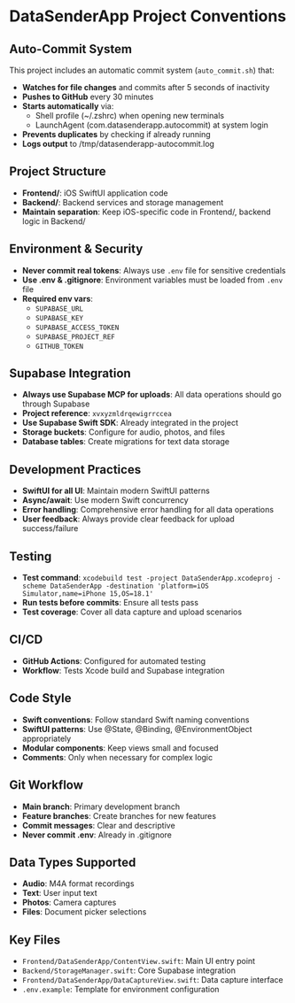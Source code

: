 # DataSenderApp Project Conventions

## Auto-Commit System
This project includes an automatic commit system (`auto_commit.sh`) that:
- **Watches for file changes** and commits after 5 seconds of inactivity
- **Pushes to GitHub** every 30 minutes
- **Starts automatically** via:
  - Shell profile (~/.zshrc) when opening new terminals
  - LaunchAgent (com.datasenderapp.autocommit) at system login
- **Prevents duplicates** by checking if already running
- **Logs output** to /tmp/datasenderapp-autocommit.log

## Project Structure
- **Frontend/**: iOS SwiftUI application code
- **Backend/**: Backend services and storage management
- **Maintain separation**: Keep iOS-specific code in Frontend/, backend logic in Backend/

## Environment & Security
- **Never commit real tokens**: Always use `.env` file for sensitive credentials
- **Use .env & .gitignore**: Environment variables must be loaded from `.env` file
- **Required env vars**:
  - `SUPABASE_URL`
  - `SUPABASE_KEY`
  - `SUPABASE_ACCESS_TOKEN`
  - `SUPABASE_PROJECT_REF`
  - `GITHUB_TOKEN`

## Supabase Integration
- **Always use Supabase MCP for uploads**: All data operations should go through Supabase
- **Project reference**: `xvxyzmldrqewigrrccea`
- **Use Supabase Swift SDK**: Already integrated in the project
- **Storage buckets**: Configure for audio, photos, and files
- **Database tables**: Create migrations for text data storage

## Development Practices
- **SwiftUI for all UI**: Maintain modern SwiftUI patterns
- **Async/await**: Use modern Swift concurrency
- **Error handling**: Comprehensive error handling for all data operations
- **User feedback**: Always provide clear feedback for upload success/failure

## Testing
- **Test command**: `xcodebuild test -project DataSenderApp.xcodeproj -scheme DataSenderApp -destination 'platform=iOS Simulator,name=iPhone 15,OS=18.1'`
- **Run tests before commits**: Ensure all tests pass
- **Test coverage**: Cover all data capture and upload scenarios

## CI/CD
- **GitHub Actions**: Configured for automated testing
- **Workflow**: Tests Xcode build and Supabase integration

## Code Style
- **Swift conventions**: Follow standard Swift naming conventions
- **SwiftUI patterns**: Use @State, @Binding, @EnvironmentObject appropriately
- **Modular components**: Keep views small and focused
- **Comments**: Only when necessary for complex logic

## Git Workflow
- **Main branch**: Primary development branch
- **Feature branches**: Create branches for new features
- **Commit messages**: Clear and descriptive
- **Never commit .env**: Already in .gitignore

## Data Types Supported
- **Audio**: M4A format recordings
- **Text**: User input text
- **Photos**: Camera captures
- **Files**: Document picker selections

## Key Files
- `Frontend/DataSenderApp/ContentView.swift`: Main UI entry point
- `Backend/StorageManager.swift`: Core Supabase integration
- `Frontend/DataSenderApp/DataCaptureView.swift`: Data capture interface
- `.env.example`: Template for environment configuration